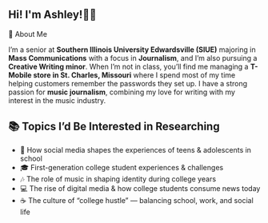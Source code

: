 ## Hi! I'm Ashley!👋🏼

🧠 About Me 

I’m a senior at **Southern Illinois University Edwardsville (SIUE)** majoring in **Mass Communications** with a focus in **Journalism**, and I’m also pursuing a **Creative Writing minor**. When I’m not in class, you’ll find me managing a **T-Mobile store in St. Charles, Missouri** where I spend most of my time helping customers remember the passwords they set up. I have a strong passion for **music journalism**, combining my love for writing with my interest in the music industry.  

## 📚 Topics I’d Be Interested in Researching
- 📱 How social media shapes the experiences of teens & adolescents in school  
- 🎓 First-generation college student experiences & challenges 
- 🎶 The role of music in shaping identity during college years  
- 💻 The rise of digital media & how college students consume news today  
- ☕ The culture of “college hustle” — balancing school, work, and social life  


<!--
**arogrs/arogrs** is a ✨ _special_ ✨ repository because its `README.md` (this file) appears on your GitHub profile.

Here are some ideas to get you started:

- 🔭 I’m currently working on ...
- 🌱 I’m currently learning ...
- 👯 I’m looking to collaborate on ...
- 🤔 I’m looking for help with ...
- 💬 Ask me about ...
- 📫 How to reach me: ...
- 😄 Pronouns: she/her
- ⚡ Fun fact: ...
-->
